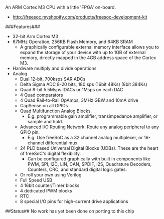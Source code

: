 An ARM Cortex M3 CPU with a little 'FPGA' on-board.
* http://freesoc.myshopify.com/products/freesoc-development-kit

###Features###
* 32-bit Arm Cortex M3
* 67MHz Operation, 256KB Flash Memory, and 64KB SRAM
  * A graphically configurable external memory interface allows you to expand the storage of your device with up to 1GB of external memory, directly mapped in the 4GB address space of the Cortex M3.
* Hardware multiply and divide operations
* Analog
  * Dual 12-bit, 700ksps SAR ADCs 
  * Delta Sigma ADC 8-20 bits, 180 sps (16bit 48Ks) (8bit 384Ks)
  * Quad 8-bit 5.5Msps IDACs or 1Msps on each DAC
  * 4 Quad comparators
  * 4 Quad Rail-to-Rail OpAmps, 3MHz GBW and 10mA drive
  * CapSense on all GPIOs
  * Quad Multifunction Analog Blocks.
    * E.g. programmable gain amplifier, transimpedance amplifier, or sample and hold.
  * Advanced I/O Routing Network. Route any analog peripheral to any GPIO pin.
    * E.g. Use freeSoC as a 32 channel analog multiplexer, or 16-channel differential mux.
  * 24 PLD based Universal Digital Blocks (UDBs). These are the heart of freeSoC's digital flexibility.
    * Can be configured graphically with built in components like PWM, SPI, I2C, LIN, CAN, SPDIF, I2S, Quadrature Decoders, Counters, CRC, and standard digital logic gates.
  * Or roll your own using Verilog
  * Full Speed USB
  * 4 16bit counter/Timer blocks
  * 4 dedicated PWM blocks
  * RTC
  * 8 special I/O pins for high-current drive applications

##Status##
No work has yet been done on porting to this chip